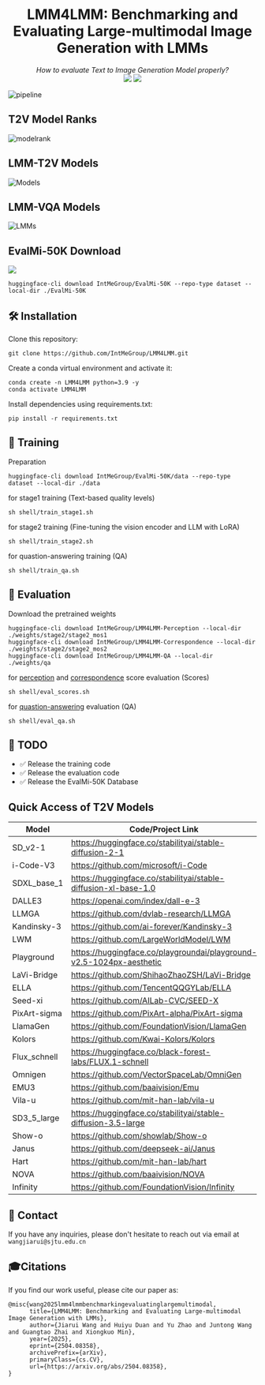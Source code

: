 
<div align="center">
   <h1>LMM4LMM: Benchmarking and Evaluating Large-multimodal Image Generation with LMMs</h1>
   <i>How to evaluate Text to Image Generation Model properly?</i>
   <div>
      <!-- <a href="https://arxiv.org/abs/2504.08358"><img src="https://arxiv.org/abs/2504.08358"/></a> -->
      <a href="https://arxiv.org/abs/2504.08358"><img src="https://img.shields.io/badge/Arxiv-2504.08358-red"/></a>
      <a href="https://huggingface.co/datasets/wangjiarui/EvalMi-50K/tree/main"><img src="https://img.shields.io/badge/%F0%9F%A4%97%20Hugging%20Face-Dataset-green"></a>
   </div>
</div>

![pipeline](https://github.com/user-attachments/assets/c322826f-12f3-48a1-b62f-b1c731dc4ba6)
## T2V Model Ranks
![modelrank](https://github.com/user-attachments/assets/1ff75fa2-f9fe-43c1-8e34-bd72d9a9d443)
## LMM-T2V Models
![Models](https://github.com/user-attachments/assets/fad370b3-9a65-4625-8542-03e11550c335)
## LMM-VQA Models
![LMMs](https://github.com/user-attachments/assets/dea7d25a-1ba3-4865-b4d5-ebf6857842c3)
## EvalMi-50K Download
 <a href="https://huggingface.co/datasets/IntMeGroup/EvalMi-50K/tree/main"><img src="https://img.shields.io/badge/%F0%9F%A4%97%20Hugging%20Face-Dataset-green"></a>
```
huggingface-cli download IntMeGroup/EvalMi-50K --repo-type dataset --local-dir ./EvalMi-50K
```
## 🛠️ Installation

Clone this repository:
```
git clone https://github.com/IntMeGroup/LMM4LMM.git
```
Create a conda virtual environment and activate it:
```
conda create -n LMM4LMM python=3.9 -y
conda activate LMM4LMM
```
Install dependencies using requirements.txt:
```
pip install -r requirements.txt
```

## 🌈 Training
Preparation
```
huggingface-cli download IntMeGroup/EvalMi-50K/data --repo-type dataset --local-dir ./data
```

for stage1 training (Text-based quality levels)

```
sh shell/train_stage1.sh
```
for stage2 training (Fine-tuning the vision encoder and LLM with LoRA)

```
sh shell/train_stage2.sh
```

for quastion-answering training (QA)
```
sh shell/train_qa.sh
```

## 🌈 Evaluation
Download the pretrained weights
```
huggingface-cli download IntMeGroup/LMM4LMM-Perception --local-dir ./weights/stage2/stage2_mos1
huggingface-cli download IntMeGroup/LMM4LMM-Correspondence --local-dir ./weights/stage2/stage2_mos2
huggingface-cli download IntMeGroup/LMM4LMM-QA --local-dir ./weights/qa
```

for [perception](https://huggingface.co/IntMeGroup/LMM4LMM-Perception) and [correspondence](https://huggingface.co/IntMeGroup/LMM4LMM-Correspondence) score evaluation (Scores)

```
sh shell/eval_scores.sh
```

for [quastion-answering](https://huggingface.co/IntMeGroup/LMM4LMM-QA) evaluation (QA)
```
sh shell/eval_qa.sh
```


## 📌 TODO
- ✅ Release the training code 
- ✅ Release the evaluation code 
- ✅ Release the EvalMi-50K Database

## Quick Access of T2V Models
| Model |Code/Project Link |
|---|---|
|SD_v2-1|https://huggingface.co/stabilityai/stable-diffusion-2-1|
|i-Code-V3|https://github.com/microsoft/i-Code|
|SDXL_base_1|https://huggingface.co/stabilityai/stable-diffusion-xl-base-1.0|
|DALLE3|https://openai.com/index/dall-e-3|
|LLMGA|https://github.com/dvlab-research/LLMGA|
|Kandinsky-3|https://github.com/ai-forever/Kandinsky-3|
|LWM|https://github.com/LargeWorldModel/LWM|
|Playground|https://huggingface.co/playgroundai/playground-v2.5-1024px-aesthetic|
|LaVi-Bridge|https://github.com/ShihaoZhaoZSH/LaVi-Bridge|
|ELLA|https://github.com/TencentQQGYLab/ELLA|
|Seed-xi|https://github.com/AILab-CVC/SEED-X|
|PixArt-sigma|https://github.com/PixArt-alpha/PixArt-sigma|
|LlamaGen|https://github.com/FoundationVision/LlamaGen|
|Kolors|https://github.com/Kwai-Kolors/Kolors|
|Flux_schnell|https://huggingface.co/black-forest-labs/FLUX.1-schnell|
|Omnigen|https://github.com/VectorSpaceLab/OmniGen|
|EMU3|https://github.com/baaivision/Emu|
|Vila-u|https://github.com/mit-han-lab/vila-u|
|SD3_5_large|https://huggingface.co/stabilityai/stable-diffusion-3.5-large|
|Show-o|https://github.com/showlab/Show-o|
|Janus|https://github.com/deepseek-ai/Janus|
|Hart|https://github.com/mit-han-lab/hart|
|NOVA|https://github.com/baaivision/NOVA|
|Infinity|https://github.com/FoundationVision/Infinity|

## 📧 Contact
If you have any inquiries, please don't hesitate to reach out via email at `wangjiarui@sjtu.edu.cn`


## 🎓Citations

If you find our work useful, please cite our paper as:
```
@misc{wang2025lmm4lmmbenchmarkingevaluatinglargemultimodal,
      title={LMM4LMM: Benchmarking and Evaluating Large-multimodal Image Generation with LMMs}, 
      author={Jiarui Wang and Huiyu Duan and Yu Zhao and Juntong Wang and Guangtao Zhai and Xiongkuo Min},
      year={2025},
      eprint={2504.08358},
      archivePrefix={arXiv},
      primaryClass={cs.CV},
      url={https://arxiv.org/abs/2504.08358}, 
}
```
